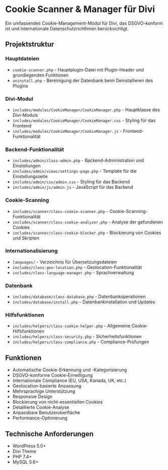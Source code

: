 # Cookie Scanner & Manager für Divi

Ein umfassendes Cookie-Management-Modul für Divi, das DSGVO-konform ist und internationale Datenschutzrichtlinien berücksichtigt.

## Projektstruktur

### Hauptdateien
- `cookie-scanner.php` - Hauptplugin-Datei mit Plugin-Header und grundlegenden Funktionen
- `uninstall.php` - Bereinigung der Datenbank beim Deinstallieren des Plugins

### Divi-Modul
- `includes/modules/CookieManager/CookieManager.php` - Hauptklasse des Divi-Moduls
- `includes/modules/CookieManager/CookieManager.css` - Styling für das Frontend
- `includes/modules/CookieManager/CookieManager.js` - Frontend-Funktionalität

### Backend-Funktionalität
- `includes/admin/class-admin.php` - Backend-Administration und Einstellungen
- `includes/admin/views/settings-page.php` - Template für die Einstellungsseite
- `includes/admin/css/admin.css` - Styling für das Backend
- `includes/admin/js/admin.js` - JavaScript für das Backend

### Cookie-Scanning
- `includes/scanner/class-cookie-scanner.php` - Cookie-Scanning-Funktionalität
- `includes/scanner/class-cookie-analyzer.php` - Analyse der gefundenen Cookies
- `includes/scanner/class-cookie-blocker.php` - Blockierung von Cookies und Skripten

### Internationalisierung
- `languages/` - Verzeichnis für Übersetzungsdateien
- `includes/class-geo-location.php` - Geolocation-Funktionalität
- `includes/class-language-manager.php` - Sprachverwaltung

### Datenbank
- `includes/database/class-database.php` - Datenbankoperationen
- `includes/database/install.php` - Datenbankinstallation und Updates

### Hilfsfunktionen
- `includes/helpers/class-cookie-helper.php` - Allgemeine Cookie-Hilfsfunktionen
- `includes/helpers/class-security.php` - Sicherheitsfunktionen
- `includes/helpers/class-compliance.php` - Compliance-Prüfungen

## Funktionen
- Automatische Cookie-Erkennung und -Kategorisierung
- DSGVO-konforme Cookie-Einwilligung
- Internationale Compliance (EU, USA, Kanada, UK, etc.)
- Geolocation-basierte Anpassung
- Mehrsprachige Unterstützung
- Responsive Design
- Blockierung von nicht-essentiellen Cookies
- Detaillierte Cookie-Analyse
- Anpassbare Benutzeroberfläche
- Performance-Optimierung

## Technische Anforderungen
- WordPress 5.0+
- Divi Theme
- PHP 7.4+
- MySQL 5.6+
